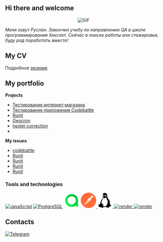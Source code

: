 ## Hi there and welcome

<div align="center">
  
![GIF](https://media.giphy.com/media/i7syEG8zEgBzThfcBB/giphy.gif)

</div>

_Меня зовут Руслан.
Закончил учебу по направлению QA в школе программирования Хекслет. Сейчас в поиске работы или стажировки, буду рад поработать вместе!_ 

## My CV
Подробное [резюме](https://cv.hexlet.io/ru/resumes/2499)

## My portfolio
**Projects**
  * [Тестирование интернет-магазина](https://github.com/AavadaKedavra/qa-engineer-project-84)
  * [Тестирование приложения Codebattle](https://github.com/AavadaKedavra/qa-engineer-project-85)
  * [Runit](https://github.com/AavadaKedavra/runit)
  * [Geocron](https://github.com/hexlet-components/ru-my-first-issue/issues/53)
  * [hexlet-correction](https://github.com/Hexlet/hexlet-correction)
  * 

**My issues**
* [codebattle](https://github.com/hexlet-codebattle/codebattle/issues/1430)
* [Runit](https://github.com/hexlet-rus/runit/issues/282)
* [Runit](https://github.com/hexlet-rus/runit/issues/283)
* [Runit](https://github.com/hexlet-rus/runit/issues/284)
* [Runit](https://github.com/hexlet-rus/runit/issues/285)
  
### Tools and technologies

<p align="left">
<a href="https://developer.mozilla.org/en-US/docs/Web/JavaScript" target="_blank" rel="noreferrer"><img src="https://raw.githubusercontent.com/danielcranney/readme-generator/main/public/icons/skills/javascript-colored.svg" width="50" height="50" alt="JavaScript" /></a>
<a href="https://www.postgresql.org/" target="_blank" rel="noreferrer"><img src="https://raw.githubusercontent.com/danielcranney/readme-generator/main/public/icons/skills/postgresql-colored.svg" width="50" height="50" alt="PostgreSQL" /></a>
<a href="https://qameta.io/" target="_blank" rel="noreferrer"><img src="https://github.com/AavadaKedavra/AavadaKedavra/blob/main/logo.svg" width="50" height="50" alt="AllureTestops" /></a> 
<a href="https://www.postman.com/">
<img src="https://github.com/qajenna/qajenna/blob/main/icons/Postman.png" alt="Postman" width="50" height="50" /> </a>
<a href="https://ru.wikipedia.org/wiki/Linux">
<img src="https://raw.githubusercontent.com/devicons/devicon/1119b9f84c0290e0f0b38982099a2bd027a48bf1/icons/linux/linux-plain.svg" alt="Linux" width="50" height="50" /> </a>
<a href="https://render.com/" target="_blank" rel="noreferrer"><img src="https://authenticator.2stable.com/assets/img/2fa-services/Icons/render.com.svg" alt="render" width="50" height="50" /> </a>
<a href="https://railway.app/" target="_blank" rel="noreferrer"><img src="https://railway.app/brand/logo-dark.svg" alt="render" width="50" height="50" /> </a>
</p>

## Contacts
[![Telegram](https://img.shields.io/badge/Telegram-2CA5E0?style=for-the-badge&logo=telegram&logoColor=white)](https://t.me/AavadaKeedavra)
